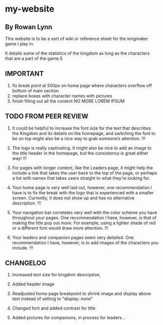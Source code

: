 # my-website
## By Rowan Lynn
This website is to be a sort of wiki or reference sheet for the kingmaker game i play in. 

It details some of the statistics of the kingdom as long as the characters that are a part of the game.S

## IMPORTANT
1. fix break point at 500px on home page where characters overflow off bottom of main section.
2. replace boxes with character names with pictures
3. finish filling out all the content NO MORE LOREM IPSUM

## TODO FROM PEER REVIEW
1. It could be helpful to increase the font size for the text that describes the Kingdom and its details on the homepage, and switching the font to be on top might also be a nice way to grab someone’s attention. !!!

2. The logo is really captivating. It might also be nice to add an image to the title header in the homepage, but the consistency is great either way! !!!

3. For pages with longer content, like the Leaders page, it might help the include a link that takes the user back to the top of the page, or perhaps a list with names that takes users straight to what they’re looking for.

4. Your home page is very well laid out, however, one recommendation I have is to fix the break with the logo that is experienced with a smaller screen. Currently, it does not show up and has no alternative description. !!!

5. Your navigation bar correlates very well with the color scheme you have throughout your pages. One recommendation I have, however, is that of making the title pop out more. For example, using a lighter shade of red or a different font would draw more attention. !!!

6. Your leaders and companion pages seem very detailed. One recommendation I have, however, is to add images of the characters you include. !!!

## CHANGELOG
1. Increased text size for kingdom description,
2. Added header image

4. Readjusted home page breakpoint to shrink image and display above text instead of setting to "display: none"
5. Changed font and added contrast for title
6. Added pictures for companions, in process for leaders...

